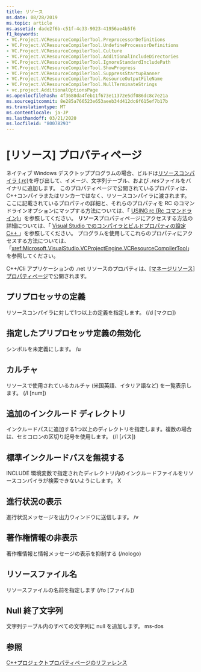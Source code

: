```yaml
---
title: リソース
ms.date: 08/28/2019
ms.topic: article
ms.assetid: dade2f6b-c51f-4c33-9023-41956ae4b5f6
f1_keywords:
- VC.Project.VCResourceCompilerTool.PreprocessorDefinitions
- VC.Project.VCResourceCompilerTool.UndefineProcessorDefinitions
- VC.Project.VCResourceCompilerTool.Culture
- VC.Project.VCResourceCompilerTool.AdditionalIncludeDirectories
- VC.Project.VCResourceCompilerTool.IgnoreStandardIncludePath
- VC.Project.VCResourceCompilerTool.ShowProgress
- VC.Project.VCResourceCompilerTool.SuppressStartupBanner
- VC.Project.VCResourceCompilerTool.ResourceOutputFileName
- VC.Project.VCResourceCompilerTool.NullTerminateStrings
- vc.project.AdditionalOptionsPage
ms.openlocfilehash: 4f3688da4feb11f673e11372e5df086dc8c7e21a
ms.sourcegitcommit: 8e285a766523e653aeeb34d412dc6f615ef7b17b
ms.translationtype: MT
ms.contentlocale: ja-JP
ms.lasthandoff: 03/21/2020
ms.locfileid: "80078293"
---
```

# <a name="resources-property-page"></a>[リソース] プロパティページ

ネイティブ Windows デスクトッププログラムの場合、ビルドは[リソースコンパイラ (.rc)](/windows/win32/menurc/resource-compiler)を呼び出して、イメージ、文字列テーブル、および *.res*ファイルをバイナリに追加します。 このプロパティページで公開されているプロパティは、 C++コンパイラまたはリンカーではなく、リソースコンパイラに渡されます。 ここに記載されているプロパティの詳細と、それらのプロパティを RC のコマンドラインオプションにマップする方法については、「 [USING rc (Rc コマンドライン)](/windows/win32/menurc/using-rc-the-rc-command-line-)」を参照してください。 **リソース**プロパティページにアクセスする方法の詳細については、「 [Visual Studio でのコンパイラとビルドプロパティの設定C++ ](../working-with-project-properties.md)」を参照してください。 プログラムを使用してこれらのプロパティにアクセスする方法については、「<xref:Microsoft.VisualStudio.VCProjectEngine.VCResourceCompilerTool>」を参照してください。

C++/Cli アプリケーションの .net リソースのプロパティは、[[マネージリソース] プロパティページ](managed-resources-property-page.md)で公開されます。

## <a name="preprocessor-definitions"></a>プリプロセッサの定義

リソースコンパイラに対して1つ以上の定義を指定します。 (/d [マクロ])

## <a name="undefine-preprocessor-definitions"></a>指定したプリプロセッサ定義の無効化

シンボルを未定義にします。 /u

## <a name="culture"></a>カルチャ

リソースで使用されているカルチャ (米国英語、イタリア語など) を一覧表示します。 (/l [num])

## <a name="additional-include-directories"></a>追加のインクルード ディレクトリ

インクルードパスに追加する1つ以上のディレクトリを指定します。複数の場合は、セミコロンの区切り記号を使用します。 (/I [パス])

## <a name="ignore-standard-include-paths"></a>標準インクルードパスを無視する

INCLUDE 環境変数で指定されたディレクトリ内のインクルードファイルをリソースコンパイラが検索できないようにします。 X

## <a name="show-progress"></a>進行状況の表示

進行状況メッセージを出力ウィンドウに送信します。 /v

## <a name="suppress-startup-banner"></a>著作権情報の非表示

著作権情報と情報メッセージの表示を抑制する (/nologo)

## <a name="resource-file-name"></a>リソースファイル名

リソースファイルの名前を指定します (/fo [ファイル])

## <a name="null-terminate-strings"></a>Null 終了文字列

文字列テーブル内のすべての文字列に null を追加します。 ms-dos

## <a name="see-also"></a>参照

[C++プロジェクトプロパティページのリファレンス](property-pages-visual-cpp.md)